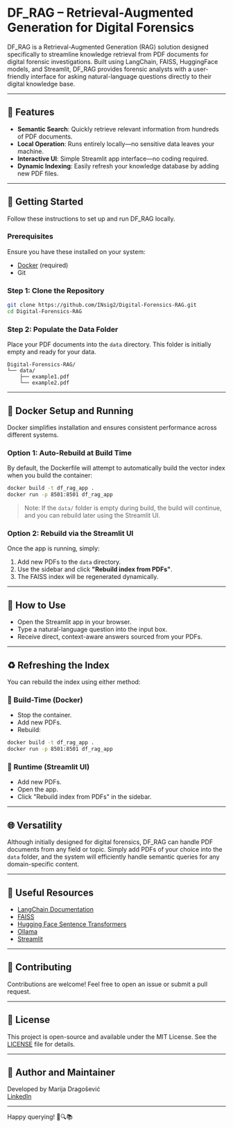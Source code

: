 # DF\_RAG – Retrieval-Augmented Generation for Digital Forensics

DF\_RAG is a Retrieval-Augmented Generation (RAG) solution designed specifically to streamline knowledge retrieval from PDF documents for digital forensic investigations. Built using LangChain, FAISS, HuggingFace models, and Streamlit, DF\_RAG provides forensic analysts with a user-friendly interface for asking natural-language questions directly to their digital knowledge base.

---

## 🌟 Features

* **Semantic Search**: Quickly retrieve relevant information from hundreds of PDF documents.
* **Local Operation**: Runs entirely locally—no sensitive data leaves your machine.
* **Interactive UI**: Simple Streamlit app interface—no coding required.
* **Dynamic Indexing**: Easily refresh your knowledge database by adding new PDF files.

---

## 🚀 Getting Started

Follow these instructions to set up and run DF\_RAG locally.

### Prerequisites

Ensure you have these installed on your system:

* [Docker](https://www.docker.com/get-started/) (required)
* Git

### Step 1: Clone the Repository

```bash
git clone https://github.com/INsig2/Digital-Forensics-RAG.git
cd Digital-Forensics-RAG
```

### Step 2: Populate the Data Folder

Place your PDF documents into the `data` directory. This folder is initially empty and ready for your data.

```
Digital-Forensics-RAG/
└── data/
    ├── example1.pdf
    └── example2.pdf
```

---

## 🐳 Docker Setup and Running

Docker simplifies installation and ensures consistent performance across different systems.

### Option 1: Auto-Rebuild at Build Time

By default, the Dockerfile will attempt to automatically build the vector index when you build the container:

```bash
docker build -t df_rag_app .
docker run -p 8501:8501 df_rag_app
```

> Note: If the `data/` folder is empty during build, the build will continue, and you can rebuild later using the Streamlit UI.

### Option 2: Rebuild via the Streamlit UI

Once the app is running, simply:

1. Add new PDFs to the `data` directory.
2. Use the sidebar and click **"Rebuild index from PDFs"**.
3. The FAISS index will be regenerated dynamically.

---

## 📖 How to Use

* Open the Streamlit app in your browser.
* Type a natural-language question into the input box.
* Receive direct, context-aware answers sourced from your PDFs.

---

## ♻️ Refreshing the Index

You can rebuild the index using either method:

### 🧱 Build-Time (Docker)

* Stop the container.
* Add new PDFs.
* Rebuild:

```bash
docker build -t df_rag_app .
docker run -p 8501:8501 df_rag_app
```

### 🔁 Runtime (Streamlit UI)

* Add new PDFs.
* Open the app.
* Click "Rebuild index from PDFs" in the sidebar.

---

## 🌐 Versatility

Although initially designed for digital forensics, DF\_RAG can handle PDF documents from any field or topic. Simply add PDFs of your choice into the `data` folder, and the system will efficiently handle semantic queries for any domain-specific content.

---

## 🔗 Useful Resources

* [LangChain Documentation](https://python.langchain.com/docs/introduction/)
* [FAISS](https://github.com/facebookresearch/faiss)
* [Hugging Face Sentence Transformers](https://www.sbert.net/)
* [Ollama](https://ollama.com/)
* [Streamlit](https://streamlit.io/)

---

## 🤝 Contributing

Contributions are welcome! Feel free to open an issue or submit a pull request.

---

## 📜 License

This project is open-source and available under the MIT License. See the [LICENSE](LICENSE) file for details.

---

## 👤 Author and Maintainer

Developed by Marija Dragošević  
[LinkedIn](https://www.linkedin.com/in/marija-drago%C5%A1evi%C4%87-800919294/)

---

Happy querying! 🚀🔍📚
